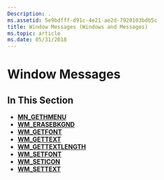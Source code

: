 ```yaml
---
Description: .
ms.assetid: 5e9bdfff-d91c-4e21-ae2d-7920103bdb5c
title: Window Messages (Windows and Messages)
ms.topic: article
ms.date: 05/31/2018
---
```


# Window Messages

## In This Section

-   [**MN\_GETHMENU**](mn-gethmenu.md)
-   [**WM\_ERASEBKGND**](wm-erasebkgnd.md)
-   [**WM\_GETFONT**](wm-getfont.md)
-   [**WM\_GETTEXT**](wm-gettext.md)
-   [**WM\_GETTEXTLENGTH**](wm-gettextlength.md)
-   [**WM\_SETFONT**](wm-setfont.md)
-   [**WM\_SETICON**](wm-seticon.md)
-   [**WM\_SETTEXT**](wm-settext.md)

 

 



